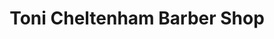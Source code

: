 ---
title: "Toni Cheltenham Barber Shop"
url: /cheltenham/toni-cheltenham-barber-shop/
shop: hairdresser
---
